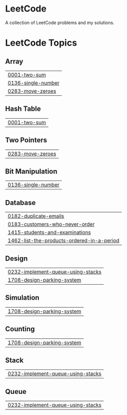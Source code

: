 # LeetCode
A collection of LeetCode problems and my solutions.

<!---LeetCode Topics Start-->
# LeetCode Topics
## Array
|  |
| ------- |
| [0001-two-sum](https://github.com/FahadOSD/LeetCode/tree/master/0001-two-sum) |
| [0136-single-number](https://github.com/FahadOSD/LeetCode/tree/master/0136-single-number) |
| [0283-move-zeroes](https://github.com/FahadOSD/LeetCode/tree/master/0283-move-zeroes) |
## Hash Table
|  |
| ------- |
| [0001-two-sum](https://github.com/FahadOSD/LeetCode/tree/master/0001-two-sum) |
## Two Pointers
|  |
| ------- |
| [0283-move-zeroes](https://github.com/FahadOSD/LeetCode/tree/master/0283-move-zeroes) |
## Bit Manipulation
|  |
| ------- |
| [0136-single-number](https://github.com/FahadOSD/LeetCode/tree/master/0136-single-number) |
## Database
|  |
| ------- |
| [0182-duplicate-emails](https://github.com/FahadOSD/LeetCode/tree/master/0182-duplicate-emails) |
| [0183-customers-who-never-order](https://github.com/FahadOSD/LeetCode/tree/master/0183-customers-who-never-order) |
| [1415-students-and-examinations](https://github.com/FahadOSD/LeetCode/tree/master/1415-students-and-examinations) |
| [1462-list-the-products-ordered-in-a-period](https://github.com/FahadOSD/LeetCode/tree/master/1462-list-the-products-ordered-in-a-period) |
## Design
|  |
| ------- |
| [0232-implement-queue-using-stacks](https://github.com/FahadOSD/LeetCode/tree/master/0232-implement-queue-using-stacks) |
| [1708-design-parking-system](https://github.com/FahadOSD/LeetCode/tree/master/1708-design-parking-system) |
## Simulation
|  |
| ------- |
| [1708-design-parking-system](https://github.com/FahadOSD/LeetCode/tree/master/1708-design-parking-system) |
## Counting
|  |
| ------- |
| [1708-design-parking-system](https://github.com/FahadOSD/LeetCode/tree/master/1708-design-parking-system) |
## Stack
|  |
| ------- |
| [0232-implement-queue-using-stacks](https://github.com/FahadOSD/LeetCode/tree/master/0232-implement-queue-using-stacks) |
## Queue
|  |
| ------- |
| [0232-implement-queue-using-stacks](https://github.com/FahadOSD/LeetCode/tree/master/0232-implement-queue-using-stacks) |
<!---LeetCode Topics End-->